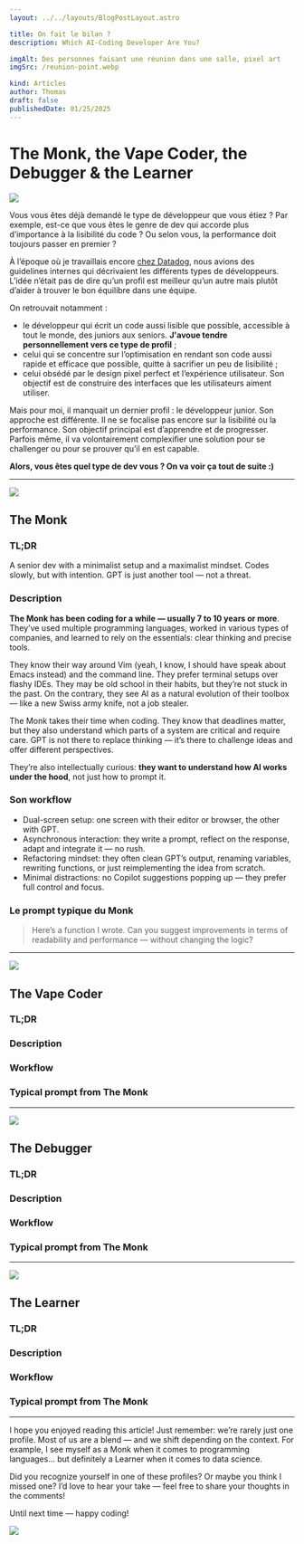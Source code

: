 ```yaml
---
layout: ../../layouts/BlogPostLayout.astro

title: On fait le bilan ?
description: Which AI-Coding Developer Are You?

imgAlt: Des personnes faisant une réunion dans une salle, pixel art
imgSrc: /reunion-point.webp

kind: Articles
author: Thomas
draft: false
publishedDate: 01/25/2025
---
```


# The Monk, the Vape Coder, the Debugger & the Learner

![](/blog/hero.png)

Vous vous êtes déjà demandé le type de développeur que vous étiez ? Par exemple, est-ce que vous êtes le genre de dev qui accorde plus d’importance à la lisibilité du code ? Ou selon vous, la performance doit toujours passer en premier ?

À l’époque où je travaillais encore [chez Datadog](https://www.datadoghq.com/), nous avions des guidelines internes qui décrivaient les différents types de développeurs. L’idée n’était pas de dire qu’un profil est meilleur qu’un autre mais plutôt d’aider à trouver le bon équilibre dans une équipe.

On retrouvait notamment :

- le développeur qui écrit un code aussi lisible que possible, accessible à tout le monde, des juniors aux seniors. **J'avoue tendre personnellement vers ce type de profil** ;
- celui qui se concentre sur l’optimisation en rendant son code aussi rapide et efficace que possible, quitte à sacrifier un peu de lisibilité ;
- celui obsédé par le design pixel perfect et l’expérience utilisateur. Son objectif est de construire des interfaces que les utilisateurs aiment utiliser.


Mais pour moi, il manquait un dernier profil : le développeur junior. Son approche est différente. Il ne se focalise pas encore sur la lisibilité ou la performance. Son objectif principal est d’apprendre et de progresser. Parfois même, il va volontairement complexifier une solution pour se challenger ou pour se prouver qu’il en est capable.


**Alors, vous êtes quel type de dev vous ? On va voir ça tout de suite :)**

---

![](/blog/monk.png)

## The Monk

### TL;DR

A senior dev with a minimalist setup and a maximalist mindset. Codes slowly, but with intention. GPT is just another tool — not a threat.

### Description

**The Monk has been coding for a while — usually 7 to 10 years or more**. They’ve used multiple programming languages, worked in various types of companies, and learned to rely on the essentials: clear thinking and precise tools.

They know their way around Vim (yeah, I know, I should have speak about Emacs instead) and the command line. They prefer terminal setups over flashy IDEs. They may be old school in their habits, but they’re not stuck in the past. On the contrary, they see AI as a natural evolution of their toolbox — like a new Swiss army knife, not a job stealer.

The Monk takes their time when coding. They know that deadlines matter, but they also understand which parts of a system are critical and require care. GPT is not there to replace thinking — it’s there to challenge ideas and offer different perspectives.

They’re also intellectually curious: **they want to understand how AI works under the hood**, not just how to prompt it.

### Son workflow

- Dual-screen setup: one screen with their editor or browser, the other with GPT.
- Asynchronous interaction: they write a prompt, reflect on the response, adapt and integrate it — no rush.
- Refactoring mindset: they often clean GPT’s output, renaming variables, rewriting functions, or just reimplementing the idea from scratch.
- Minimal distractions: no Copilot suggestions popping up — they prefer full control and focus.

### Le prompt typique du Monk

> Here’s a function I wrote. Can you suggest improvements in terms of readability and performance — without changing the logic?


---

![](/blog/vape-coder.png)

## The Vape Coder

### TL;DR

### Description

### Workflow

### Typical prompt from The Monk


---

![](/blog/debugger.png)

## The Debugger

### TL;DR

### Description

### Workflow

### Typical prompt from The Monk


---

![](/blog/learner.png)

## The Learner

### TL;DR

### Description

### Workflow

### Typical prompt from The Monk


---

I hope you enjoyed reading this article! Just remember: we’re rarely just one profile. Most of us are a blend — and we shift depending on the context.
For example, I see myself as a Monk when it comes to programming languages… but definitely a Learner when it comes to data science.

Did you recognize yourself in one of these profiles? Or maybe you think I missed one? I’d love to hear your take — feel free to share your thoughts in the comments!

Until next time — happy coding!

![](/blog/conclusion.png)
